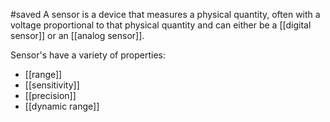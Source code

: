#saved
A sensor is a device that measures a physical quantity, often with a voltage proportional to that physical quantity and can either be a [[digital sensor]] or an [[analog sensor]].

Sensor's have a variety of properties:
* [[range]]
* [[sensitivity]]
* [[precision]]
* [[dynamic range]]